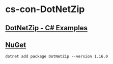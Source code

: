 # cs-con-DotNetZip

## [DotNetZip - C# Examples](https://documentation.help/DotNetZip/CSharp.htm)

## [NuGet](https://www.nuget.org/packages/DotNetZip/)
```
dotnet add package DotNetZip --version 1.16.0
```
